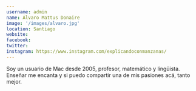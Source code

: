 ```yaml
---
username: admin
name: Álvaro Mattus Donaire
image: '/images/alvaro.jpg'
location: Santiago
website: 
facebook: 
twitter: 
instagram: https://www.instagram.com/explicandoconmanzanas/
---
```

Soy un usuario de Mac desde 2005, profesor, matemático y lingüista. Enseñar me encanta y si puedo compartir una de mis pasiones acá, tanto mejor.